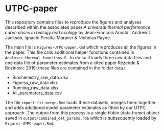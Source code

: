 # UTPC-paper

This repository contains files to reproduce the figures and analyses described within the associated paper _A universal thermal performance curve arises in biology and ecology_ by Jean-Fran&ccedil;ois Arnoldi, Andrew L Jackson, Ignacio Peralta-Maraver & Nicholas Payne.

The main file is `Figures-UTPC-paper.Rmd` which reproduces all the figures in the paper. This file calls additional helper functions contained in `Analyses_thermal_functions.R`. To do so it loads three raw data files and one data file of parameter estimates from a cited paper Rezende & Bozinovic 2019: these files are contained in the folder `data/`

* Biochemistry_raw_data.xlsx
* Figness_raw_data.xlsx
* Running_raw_data.xlsx
* All_parameters_data.csv

The file `import-fit-merge.Rmd` loads these datasets, merges them together and adds additional model parameter estimates as fitted by our UTPC approach. The output from this process is a single tibble (data.frame) object saved in `output/combined_dat_params.rda` which is subsequently loaded by `Figures-UTPC-paper.Rmd`. 